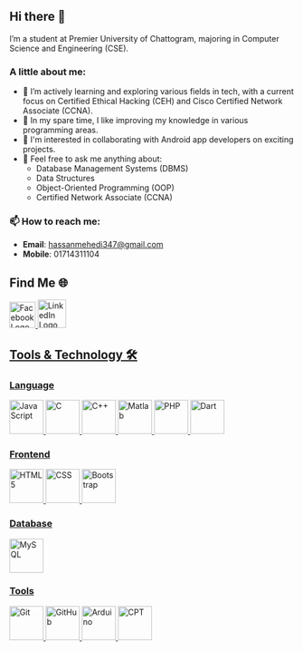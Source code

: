 ## Hi there 👋

I’m a student at Premier University of Chattogram, majoring in Computer Science and Engineering (CSE). 

### A little about me:
- 🔭 I’m actively learning and exploring various fields in tech, with a current focus on Certified Ethical Hacking (CEH) and Cisco Certified Network Associate (CCNA).
- 🌱 In my spare time, I like improving my knowledge in various programming areas.
- 👯 I'm interested in collaborating with Android app developers on exciting projects.
- 💬 Feel free to ask me anything about:
  - Database Management Systems (DBMS)
  - Data Structures
  - Object-Oriented Programming (OOP)
  - Certified Network Associate (CCNA)
  
### 📫 How to reach me:
- **Email**: hassanmehedi347@gmail.com
- **Mobile**: 01714311104

## Find Me 🌐
<div class="gap-8 space-x-4">
  <a href="https://www.facebook.com/Chotomiaaa" class="rounded-full mx-2" target="_blank">
    <img src="https://github.com/rahuldkjain/github-profile-readme-generator/blob/master/src/images/icons/Social/facebook.svg" alt="Facebook Logo" width="46" height="46">
  </a>
</t>
  <a href="https://www.linkedin.com/feed/" target="_blank">
    <img src="https://github.com/rahuldkjain/github-profile-readme-generator/blob/master/src/images/icons/Social/linked-in-alt.svg" class="rounded-full" alt="LinkedIn Logo" width="50" height="50">
</div>

## Tools & Technology 🛠️
### Language
<div>
  <img src="https://github.com/rahuldkjain/github-profile-readme-generator/blob/master/src/images/icons/ProgrammingLanguages/javascript.svg" alt="JavaScript" class="rounded-xl" width="60" height="60">
  <img src="https://github.com/rahuldkjain/github-profile-readme-generator/blob/master/src/images/icons/ProgrammingLanguages/c.svg" alt="C" class="rounded-xl" width="60" height="60">
  <img src="https://github.com/rahuldkjain/github-profile-readme-generator/blob/master/src/images/icons/ProgrammingLanguages/cpp.svg" alt="C++" class="rounded-xl" width="60" height="60">
  <img src="https://upload.wikimedia.org/wikipedia/commons/thumb/2/21/Matlab_Logo.png/667px-Matlab_Logo.png" alt="Matlab" class="rounded-xl" width="60" height="60">
  <img src="https://github.com/rahuldkjain/github-profile-readme-generator/blob/master/src/images/icons/ProgrammingLanguages/php.svg" alt="PHP" class="rounded-xl" width="60" height="60">
<img src="https://e7.pngegg.com/pngimages/678/747/png-clipart-dart-logo-thumbnail-tech-companies.png" alt="Dart" class="rounded-xl" width="60" height="60">

</div>

### Frontend
<div>
  <img src="https://github.com/rahuldkjain/github-profile-readme-generator/blob/master/src/images/icons/FrontendDevelopment/html.svg" alt="HTML5" class="rounded-xl" width="60" height="60">
  <img src="https://github.com/rahuldkjain/github-profile-readme-generator/blob/master/src/images/icons/FrontendDevelopment/css.svg" alt="CSS" class="rounded-xl" width="60" height="60">
  <img src="https://github.com/rahuldkjain/github-profile-readme-generator/blob/master/src/images/icons/FrontendDevelopment/bootstrap.svg" alt="Bootstrap" class="rounded-xl" width="60" height="60">
</div>


### Database
<div>
<img src="https://github.com/rahuldkjain/github-profile-readme-generator/blob/master/src/images/icons/Database/mysql.svg" alt="MySQL" class="rounded-xl" width="60" height="60">
</div>

### Tools
<div>
  <img src="https://git-scm.com/images/logos/downloads/Git-Icon-Black.png" alt="Git" class="rounded-xl" width="60" height="60">
  <img src="https://github.githubassets.com/images/modules/logos_page/GitHub-Mark.png" alt="GitHub" class="rounded-xl" width="60" height="60">
  <img src="https://github.com/rahuldkjain/github-profile-readme-generator/blob/master/src/images/icons/Other/arduino.svg" alt="Arduino" class="rounded-xl" width="60" height="60">
 <img src="https://networkslearning.com/wp-content/uploads/2020/02/Screenshot-2020-02-15-at-15.54.25.png" alt="CPT" class="rounded-xl" width="60" height="60"> 
 </div>
